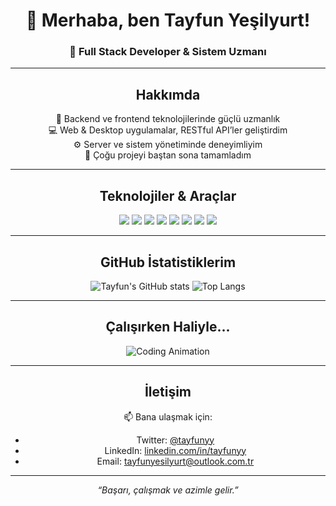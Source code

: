 <div align="center">

# 👋 Merhaba, ben Tayfun Yeşilyurt!

### 🚀 Full Stack Developer & Sistem Uzmanı

---

## Hakkımda

📌 Backend ve frontend teknolojilerinde güçlü uzmanlık  
💻 Web & Desktop uygulamalar, RESTful API’ler geliştirdim  
⚙️ Server ve sistem yönetiminde deneyimliyim  
🎯 Çoğu projeyi baştan sona tamamladım

---

## Teknolojiler & Araçlar

<p>
  <img src="https://img.shields.io/badge/Node.js-339933?style=for-the-badge&logo=node.js&logoColor=white" />
  <img src="https://img.shields.io/badge/Laravel-F05340?style=for-the-badge&logo=laravel&logoColor=white" />
  <img src="https://img.shields.io/badge/Python-3776AB?style=for-the-badge&logo=python&logoColor=white" />
  <img src="https://img.shields.io/badge/Go-00ADD8?style=for-the-badge&logo=go&logoColor=white" />
  <img src="https://img.shields.io/badge/Vue.js-4FC08D?style=for-the-badge&logo=vue.js&logoColor=white" />
  <img src="https://img.shields.io/badge/React-61DAFB?style=for-the-badge&logo=react&logoColor=black" />
  <img src="https://img.shields.io/badge/Docker-2496ED?style=for-the-badge&logo=docker&logoColor=white" />
  <img src="https://img.shields.io/badge/Linux-FCC624?style=for-the-badge&logo=linux&logoColor=black" />
</p>

---

## GitHub İstatistiklerim

![Tayfun's GitHub stats](https://github-readme-stats.vercel.app/api?username=tayfunyy&show_icons=true&theme=radical)
![Top Langs](https://github-readme-stats.vercel.app/api/top-langs/?username=tayfunyy&layout=compact&theme=radical)

---

## Çalışırken Haliyle...

![Coding Animation](https://media.giphy.com/media/3o7aD2saalBwwftBIY/giphy.gif)

---

## İletişim

📫 Bana ulaşmak için:

- Twitter: [@tayfunyy](https://twitter.com/tayfunyesilyurt)
- LinkedIn: [linkedin.com/in/tayfunyy](https://linkedin.com/in/tayfunyy)
- Email: tayfunyesilyurt@outlook.com.tr

---

*“Başarı, çalışmak ve azimle gelir.”*

</div>
